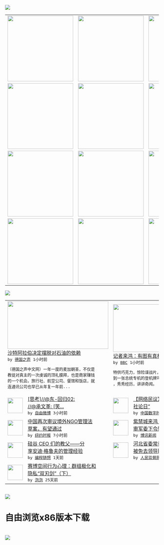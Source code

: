 

<a href="https://github.com/greatfire/z/raw/master/FreeBrowser.apk"><img src="https://raw.githubusercontent.com/greatfire/wiki/master/x/header.png" /></a><table><tr><td width="262" align="center" valign="center"><a href="https://github.com/greatfire/wiki/wiki/nyt" title="纽约时报中文网 国际纵览"><img src="https://raw.githubusercontent.com/greatfire/wiki/master/x/nyt_flag.png" width="215"/></a></td><td width="262" align="center" valign="center"><a href="https://github.com/greatfire/wiki/wiki/dw" title=""><img src="https://raw.githubusercontent.com/greatfire/wiki/master/x/dw_flag.png" width="215"/></a></td><td width="262" align="center" valign="center"><a href="https://github.com/greatfire/wiki/wiki/rmjd" title=""><img src="https://raw.githubusercontent.com/greatfire/wiki/master/x/rmjd_flag.png" width="215"/></a></td></tr><tr><td width="262" align="center" valign="center"><a href="https://github.com/paopaonetizen/website" title="泡泡 - 未经审查的互联网信息"><img src="https://raw.githubusercontent.com/greatfire/wiki/master/x/pp_flag.png" width="215"/></a></td><td width="262" align="center" valign="center"><a href="https://github.com/getlantern/mirror" title="以及自由微博和GreatFire.org官方中文论坛"><img src="https://raw.githubusercontent.com/greatfire/wiki/master/x/lantern_flag.png" width="215"/></a></td><td width="262" align="center" valign="center"><a href="https://github.com/cdtmirrors/m/" title=""><img src="https://raw.githubusercontent.com/greatfire/wiki/master/x/cdt_flag.png" width="215"/></a></td></tr><tr><td width="262" align="center" valign="center"><a href="https://github.com/program-think/blog" title="编程随想的博客"><img src="https://raw.githubusercontent.com/greatfire/wiki/master/x/pt_flag.png" width="215"/></a></td><td width="262" align="center" valign="center"><a href="https://github.com/greatfire/wiki/wiki/bbc" title=""><img src="https://raw.githubusercontent.com/greatfire/wiki/master/x/bbc_flag.png" width="215"/></a></td><td width="262" align="center" valign="center"><a href="https://github.com/freeweibo/s" title="自由微博 - 匿名和不受屏蔽的新浪微博搜索"><img src="https://raw.githubusercontent.com/greatfire/wiki/master/x/fw_flag.png" width="215"/></a></td></tr><tr><td width="262" align="center" valign="center"><a href="https://github.com/greatfire/wiki/wiki/google" title=""><img src="https://raw.githubusercontent.com/greatfire/wiki/master/x/google_flag.png" width="215"/></a></td><td width="262" align="center" valign="center"><a href="https://github.com/bxnews/boxun" title=""><img src="https://raw.githubusercontent.com/greatfire/wiki/master/x/bx_flag.png" width="215"/></a></td><td width="262" align="center" valign="center"><a href="https://github.com/greatfire/wiki/wiki/open-source" title="欢迎访问GreatFire.org开发者项目网站"><img src="https://raw.githubusercontent.com/greatfire/wiki/master/x/open-source_flag.png" width="215"/></a></td></tr></table><img src="https://raw.githubusercontent.com/greatfire/wiki/master/x/newsfeed text.png" /><table cols="4"><tr><td colspan="2" width="380"><a href="http://dw.com/p/1IciL?maca=chi-GK-text-greatfire-all-chinese-15625-xml-mrss"><img src="http://www.dw.com/image/0,,18226754_302,00.jpg" width="330" height="156"/></a></br><a href="http://dw.com/p/1IciL?maca=chi-GK-text-greatfire-all-chinese-15625-xml-mrss">沙特阿拉伯决定摆脱对石油的依赖</a></br><kbd> by <a href="http://dw.de">德国之声</a> 1小时前 </kbd></br><pre>（德国之声中文网）一年一度的麦加朝圣，不仅是<br/>教徒对真主的一次虔诚的顶礼膜拜，也是商家赚钱<br/>的一个机会。旅行社、航空公司、餐馆和饭店，就<br/>连通讯公司也早已从年复一年前...</pre></td><td colspan="2" width="380"><a href="http://www.bbc.com/zhongwen/simp/fooc/2016/04/160426_fooc_us_air_force_one"><img src="http://a.files.bbci.co.uk/worldservice/live/assets/images/2016/04/26/160426105125_air_force_one_144x81_bbc_nocredit.jpg" width="330" height="156"/></a></br><a href="http://www.bbc.com/zhongwen/simp/fooc/2016/04/160426_fooc_us_air_force_one">记者来鸿：有图有真相--空军一号那些事</a></br><kbd> by <a href="http://www.bbc.co.uk/zhongwen/simp">BBC</a> 1小时前 </kbd></br><pre>特供巧克力，惊险谍战片，御医御厨健身房……拿<br/>到一张总统专机的登机牌可不容易。记者有此殊荣<br/>，秀秀经历，讲讲奇闻。</pre></td></tr><tr><td><img src="http://ww2.sinaimg.cn/large/cb787320gw1f398kiyecrj20k00qoq5z.jpg" width="50" height="50"/></td><td width="280"><a href="https://freeweibo.com/weibo/3968562199020017">[思考]//@东-回归02:<br/> //@承文革: [笑...</a></br><kbd> by <a href="https://freeweibo.com/">自由微博</a> 3小时前 </kbd></td><td><img src="http://i2.wp.com/chinadigitaltimes.net/chinese/files/2016/04/dongluan.jpg?resize=500%2C602" width="50" height="50"/></td><td width="280"><a href="http://feedproxy.google.com/~r/chinadigitaltimes/IyPt/~3/2J5k861xL_I/">【网络民议】又到一年“426<br/>社论日”</a></br><kbd> by <a href="http://chinadigitaltimes.net/chinese/">中国数字时代</a> 3小时前 </kbd></td></tr><tr><td><img src="http://static01.nyt.com/images/2016/04/26/world/26BEIJING-web1/26BEIJING-web1-articleLarge.jpg" width="50" height="50"/></td><td width="280"><a href="https://d3qlz4p8smvoli.cloudfront.net/china/20160426/c26beijing/">中国再次审议境外NGO管理法<br/>草案，有望通过</a></br><kbd> by <a href="http://m.cn.nytimes.com/">纽约时报</a> 7小时前 </kbd></td><td><img src="http://www.boxun.com/news/images/2016/04/201604261757china1.jpg" width="50" height="50"/></td><td width="280"><a href="http://www.boxun.com/news/gb/china/2016/04/201604261757.shtml">紫禁城来鸿：郭伯雄案或已开密<br/>审军委下令斩草除根请看...</a></br><kbd> by <a href="http://www.boxun.com">博讯新闻</a> 12小时前 </kbd></td></tr><tr><td><img src="https://lh3.googleusercontent.com/sMUbBGt-8JQpr_t2wogfT7BYFCdefXSgRC9jTjI2qgBafnr-rGigfkDtOFi1M1SUGdbCC2_nOXUzp-QGv5t5FtDlrsVfYlxliT6cDvuSeTcpRLJJm3QoYtY4GTgUslBVboo8MCcPzLU" width="50" height="50"/></td><td width="280"><a href="http://feedproxy.google.com/~r/programthink/~3/drmgGUT99k4/Andy-Grove-Quotes-on-Leadership.html">硅谷 CEO 们的教父——分<br/>享安迪·格鲁夫的管理经验</a></br><kbd> by <a href="http://program-think.blogspot.com">编程随想</a> 1天前 </kbd></td><td><img src="https://raw.githubusercontent.com/greatfire/wiki/master/x/rmjd_logo.png" width="50" height="50"/></td><td width="280"><a href="http://www.rmjdw.com//yongguandangan/20160424/15526.html">河北省委常委、政法委书记张越<br/>被免去领导职务 </a></br><kbd> by <a href="http://www.rmjdw.com/">人民监督网</a> 2天前 </kbd></td></tr><tr><td><img src="https://pao-pao.net/sites/pao-pao.net/files/styles/large/public/xia_pian_wen_zhong_tu_.jpg?itok=PbTXxyjR" width="50" height="50"/></td><td width="280"><a href="https://pao-pao.net/article/684">赛博空间行为心理：群组极化和<br/>隐私“双刃剑”（下）</a></br><kbd> by <a href="https://pao-pao.net">泡泡</a> 25天前 </kbd></td></table></br><a href="https://github.com/greatfire/z/raw/master/FreeBrowser.apk"><img src="https://raw.githubusercontent.com/greatfire/wiki/master/x/download app.png" /></a><h1>自由浏览x86版本下载<h1><a href="https://github.com/greatfire/z/raw/master/FreeBrowser-x86.apk"><img src="https://raw.githubusercontent.com/greatfire/images/master/fb86.qr.png" /></a>